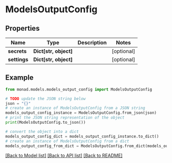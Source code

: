 # ModelsOutputConfig


## Properties

Name | Type | Description | Notes
------------ | ------------- | ------------- | -------------
**secrets** | **Dict[str, object]** |  | [optional] 
**settings** | **Dict[str, object]** |  | [optional] 

## Example

```python
from monad.models.models_output_config import ModelsOutputConfig

# TODO update the JSON string below
json = "{}"
# create an instance of ModelsOutputConfig from a JSON string
models_output_config_instance = ModelsOutputConfig.from_json(json)
# print the JSON string representation of the object
print(ModelsOutputConfig.to_json())

# convert the object into a dict
models_output_config_dict = models_output_config_instance.to_dict()
# create an instance of ModelsOutputConfig from a dict
models_output_config_from_dict = ModelsOutputConfig.from_dict(models_output_config_dict)
```
[[Back to Model list]](../README.md#documentation-for-models) [[Back to API list]](../README.md#documentation-for-api-endpoints) [[Back to README]](../README.md)


